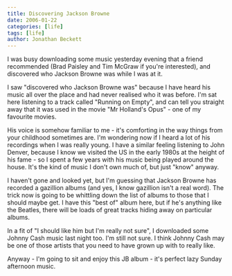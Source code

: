 ```yaml
---
title: Discovering Jackson Browne
date: 2006-01-22
categories: [life]
tags: [life]
author: Jonathan Beckett
---
```


I was busy downloading some music yesterday evening that a friend recommended (Brad Paisley and Tim McGraw if you're interested), and discovered who Jackson Browne was while I was at it.

I saw "discovered who Jackson Browne was" because I have heard his music all over the place and had never realised who it was before. I'm sat here listening to a track called "Running on Empty", and can tell you straight away that it was used in the movie "Mr Holland's Opus" - one of my favourite movies.

His voice is somehow familiar to me - it's comforting in the way things from your childhood sometimes are. I'm wondering now if I heard a lot of his recordings when I was really young. I have a similar feeling listening to John Denver, because I know we visited the US in the early 1980s at the height of his fame - so I spent a few years with his music being played around the house. It's the kind of music I don't own much of, but just "know" anyway.

I haven't gone and looked yet, but I'm guessing that Jackson Browne has recorded a gazillion albums (and yes, I know gazillion isn't a real word). The trick now is going to be whittling down the list of albums to those that I should maybe get. I have this "best of" album here, but if he's anything like the Beatles, there will be loads of great tracks hiding away on particular albums.

In a fit of "I should like him but I'm really not sure", I downloaded some Johnny Cash music last night too. I'm still not sure. I think Johnny Cash may be one of those artists that you need to have grown up with to really like.

Anyway - I'm going to sit and enjoy this JB album - it's perfect lazy Sunday afternoon music.